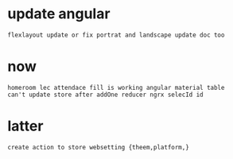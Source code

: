 <!-- get by school route -->

<!--
stop cruders from cruding others data
    like lecture crud others class studnts data
    like fincae crud other school payment info
-->

<!-- add detail route link and page with route parmetr -->

<!-- filter section by grade on students add form -->

<!-- save school date to localstorage when user is login -->
<!-- registra/section shuld add school classYear parametr -->

# update angular

    flexlayout update or fix portrat and landscape update doc too

# now

    homeroom lec attendace fill is working angular material table
    can't update store after addOne reducer ngrx selecId id

# latter

    create action to store websetting {theem,platform,}
